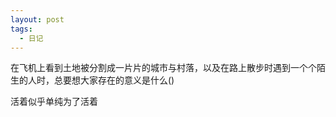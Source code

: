 ```yaml
---
layout: post
tags:
  - 日记
---
```


在飞机上看到土地被分割成一片片的城市与村落，以及在路上散步时遇到一个个陌生的人时，总要想大家存在的意义是什么()

活着似乎单纯为了活着 